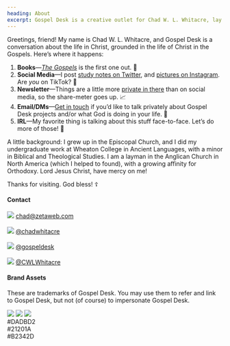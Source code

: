 ```yaml
---
heading: About
excerpt: Gospel Desk is a creative outlet for Chad W. L. Whitacre, lay theologian.
---
```


Greetings, friend! My name is Chad W. L. Whitacre, and Gospel Desk is a
conversation about the life in Christ, grounded in the life of Christ in the
Gospels. Here’s where it happens:

1. <b>Books</b>—[_The Gospels_](/the-gospels/) is the first one out. 📖
1. <b>Social Media</b>—I post [study notes on
   Twitter](https://twitter.com/CWLWhitacre), and [pictures on
Instagram](https://www.instagram.com/gospeldesk/). Are _you_ on TikTok? 🤨
1. <b>Newsletter</b>—Things are a little more [private in
   there](https://www.getrevue.co/profile/gospeldesk) than on social media, so
the share-meter goes up. 📈
1. <b>Email/DMs</b>—[Get in touch](mailto:chad@zetaweb.com) if you’d like to
   talk privately about Gospel Desk projects and/or what God is doing in your
life. 💌
1. <b>IRL</b>—My favorite thing is talking about this stuff face-to-face. Let’s
   do more of those! 💃

A little background: I grew up in the Episcopal Church, and I did my
undergraduate work at Wheaton College in Ancient Languages, with a minor in
Biblical and Theological Studies. I am a layman in the Anglican Church in North
America (which I helped to found), with a growing affinity for Orthodoxy. Lord
Jesus Christ, have mercy on me!

Thanks for visiting. God bless! ☦️


#### Contact

<div>
  <img src="/assets/images/social-icon-email.svg" class="social-icon">
  <a href="mailto:chad@zetaweb.com">chad@zetaweb.com</a>
  <br><br>
  <img src="/assets/images/social-icon-facebook.svg" class="social-icon">
  <a href="https://www.facebook.com/chadwhitacre">
    @chadwhitacre
  </a>
  <br><br>
  <img src="/assets/images/social-icon-instagram.svg" class="social-icon">
  <a href="https://www.instagram.com/gospeldesk/">
    @gospeldesk
  </a>
  <br><br>
  <img src="/assets/images/social-icon-twitter.svg" class="social-icon">
  <a href="https://twitter.com/CWLWhitacre">
    @CWLWhitacre
  </a>
</div>


#### Brand Assets

These are trademarks of Gospel Desk. You may use them to refer and link to
Gospel Desk, but not (of course) to impersonate Gospel Desk.

<style>
  .content .assets a {
    display: block;
    float: left;
    margin: 12pt 5% 5% 0;
    width: 30%;
    border: 1px solid #21201A;
  }
  .content .assets a:last-of-type {
    margin-right: 0;
  }
  .content .assets a img {
    margin: 0;
  }
  .content .assets .color {
    font: normal 12pt/12pt monospace;
    padding: 12pt 0;
    text-align: center;
  }
</style>

<div class="assets">
  <a href="gospel-desk-logo.svg" class="brand-asset"><img src="gospel-desk-logo.svg"></a>
  <a href="gospel-desk-compact.svg" class="brand-asset"><img src="gospel-desk-compact.svg"></a>
  <a href="gospel-desk-icon.svg" class="brand-asset"><img src="gospel-desk-icon.svg"></a>
</div>

<div class="clear"></div>

<style>
  .content .assets .white { background: #DADBD2; }
  .content .assets .black { background: #21201A; color: #DADBD2; }
  .content .assets .red   { background: #B2342D; color: #DADBD2; }
</style>

<div class="assets">
  <div class="color white">#DADBD2</div>
  <div class="color black">#21201A</div>
  <div class="color red">#B2342D</div>
</div>

<div class="clear"></div>
